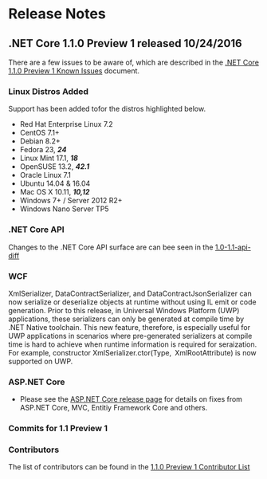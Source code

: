 # Release Notes

## .NET Core 1.1.0 Preview 1 released 10/24/2016

There are a few issues to be aware of, which are described in the [.NET Core 1.1.0 Preview 1 Known Issues](1.1.0-preview1-known-issues.md) document.

### Linux Distros Added

Support has been added tofor the distros highlighted below.

* Red Hat Enterprise Linux 7.2
* CentOS 7.1+
* Debian 8.2+
* Fedora 23, _**24**_
* Linux Mint 17.1, _**18**_
* OpenSUSE 13.2, _**42.1**_
* Oracle Linux 7.1
* Ubuntu 14.04 & 16.04
* Mac OS X 10.11, _**10,12**_
* Windows 7+ / Server 2012 R2+
* Windows Nano Server TP5

### .NET Core API

Changes to the .NET Core API surface are can bee seen in the [1.0-1.1-api-diff](1.0-1.1-api-diff/1.0-1.1-api-diff.md)

### WCF

XmlSerializer, DataContractSerializer, and DataContractJsonSerializer can now serialize or deserialize objects at runtime without using IL emit or code generation. Prior to this release, in Universal Windows Platform (UWP) applications, these serializers can only be generated at compile time by .NET Native toolchain. This new feature, therefore, is especially useful for UWP applications in scenarios where pre-generated serializers at compile time is hard to achieve when runtime information is required for seraization. For example, constructor XmlSerializer.ctor(Type, XmlRootAttribute) is now supported on UWP.

### ASP.NET Core

* Please see the [ASP.NET Core release page](https://github.com/aspnet/home/releases/1.1.0-preview1) for details on fixes from ASP.NET Core, MVC, Entitiy Framework Core and others.

### Commits for 1.1 Preview 1

### Contributors

The list of contributors can be found in the [1.1.0 Preview 1 Contributor List](1.1.0-preview1-contributor-list.md)


